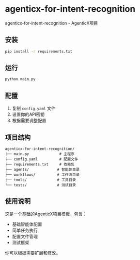 # agenticx-for-intent-recognition

agenticx-for-intent-recognition - AgenticX项目

## 安装

```bash
pip install -r requirements.txt
```

## 运行

```bash
python main.py
```

## 配置

1. 复制 `config.yaml` 文件
2. 设置你的API密钥
3. 根据需要调整配置

## 项目结构

```
agenticx-for-intent-recognition/
├── main.py              # 主程序
├── config.yaml          # 配置文件
├── requirements.txt     # 依赖包
├── agents/             # 智能体目录
├── workflows/          # 工作流目录
├── tools/              # 工具目录
└── tests/              # 测试目录
```

## 使用说明

这是一个基础的AgenticX项目模板，包含：
- 基础智能体配置
- 简单任务执行
- 配置文件管理
- 测试框架

你可以根据需要扩展和修改。